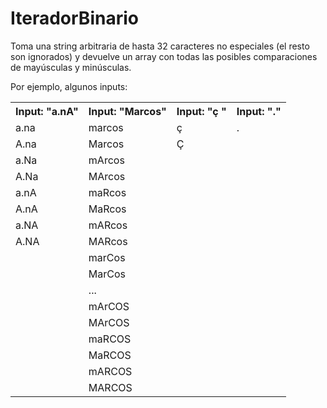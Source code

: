 # IteradorBinario
Toma una string arbitraria de hasta 32 caracteres no especiales (el resto son ignorados) y devuelve un array con todas las posibles comparaciones de mayúsculas y minúsculas.

Por ejemplo, algunos inputs:
<table>
  <th>Input: "a.nA"</th><th>Input: "Marcos"</th><th>Input: "ç "</th><th>Input: "."</th>
  <tr><td>a.na</td><td>marcos</td><td>ç </td><td>.</td></tr>
  <tr><td>A.na</td><td>Marcos</td><td>Ç </td></tr>
  <tr><td>a.Na</td><td>mArcos</td></tr>
  <tr><td>A.Na</td><td>MArcos</td></tr>
  <tr><td>a.nA</td><td>maRcos</td></tr>
  <tr><td>A.nA</td><td>MaRcos</td></tr>
  <tr><td>a.NA</td><td>mARcos</td></tr>
  <tr><td>A.NA</td><td>MARcos</td></tr>
  <tr><td></td><td>marCos</td></tr>
  <tr><td></td><td>MarCos</td></tr>
  <tr><td></td><td>...</td></tr>
  <tr><td></td><td>mArCOS</td></tr>
  <tr><td></td><td>MArCOS</td></tr>
  <tr><td></td><td>maRCOS</td></tr>
  <tr><td></td><td>MaRCOS</td></tr>
  <tr><td></td><td>mARCOS</td></tr>
  <tr><td></td><td>MARCOS</td></tr>
</table>
